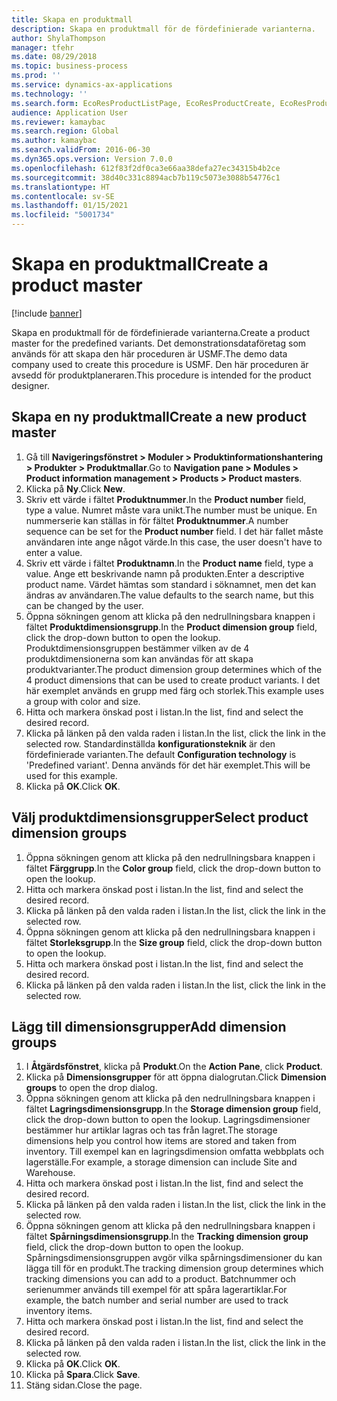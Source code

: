 ```yaml
---
title: Skapa en produktmall
description: Skapa en produktmall för de fördefinierade varianterna.
author: ShylaThompson
manager: tfehr
ms.date: 08/29/2018
ms.topic: business-process
ms.prod: ''
ms.service: dynamics-ax-applications
ms.technology: ''
ms.search.form: EcoResProductListPage, EcoResProductCreate, EcoResProductDetails, EcoResProductInventoryDimensionGroups
audience: Application User
ms.reviewer: kamaybac
ms.search.region: Global
ms.author: kamaybac
ms.search.validFrom: 2016-06-30
ms.dyn365.ops.version: Version 7.0.0
ms.openlocfilehash: 612f83f2df0ca3e66aa38defa27ec34315b4b2ce
ms.sourcegitcommit: 38d40c331c8894acb7b119c5073e3088b54776c1
ms.translationtype: HT
ms.contentlocale: sv-SE
ms.lasthandoff: 01/15/2021
ms.locfileid: "5001734"
---
```

# <a name="create-a-product-master"></a><span data-ttu-id="87bb8-103">Skapa en produktmall</span><span class="sxs-lookup"><span data-stu-id="87bb8-103">Create a product master</span></span>

[!include [banner](../../includes/banner.md)]

<span data-ttu-id="87bb8-104">Skapa en produktmall för de fördefinierade varianterna.</span><span class="sxs-lookup"><span data-stu-id="87bb8-104">Create a product master for the predefined variants.</span></span> <span data-ttu-id="87bb8-105">Det demonstrationsdataföretag som används för att skapa den här proceduren är USMF.</span><span class="sxs-lookup"><span data-stu-id="87bb8-105">The demo data company used to create this procedure is USMF.</span></span> <span data-ttu-id="87bb8-106">Den här proceduren är avsedd för produktplaneraren.</span><span class="sxs-lookup"><span data-stu-id="87bb8-106">This procedure is intended for the product designer.</span></span>


## <a name="create-a-new-product-master"></a><span data-ttu-id="87bb8-107">Skapa en ny produktmall</span><span class="sxs-lookup"><span data-stu-id="87bb8-107">Create a new product master</span></span>
1. <span data-ttu-id="87bb8-108">Gå till **Navigeringsfönstret > Moduler > Produktinformationshantering > Produkter > Produktmallar**.</span><span class="sxs-lookup"><span data-stu-id="87bb8-108">Go to **Navigation pane > Modules > Product information management > Products > Product masters**.</span></span>
2. <span data-ttu-id="87bb8-109">Klicka på **Ny**.</span><span class="sxs-lookup"><span data-stu-id="87bb8-109">Click **New**.</span></span>
3. <span data-ttu-id="87bb8-110">Skriv ett värde i fältet **Produktnummer**.</span><span class="sxs-lookup"><span data-stu-id="87bb8-110">In the **Product number** field, type a value.</span></span> <span data-ttu-id="87bb8-111">Numret måste vara unikt.</span><span class="sxs-lookup"><span data-stu-id="87bb8-111">The number must be unique.</span></span> <span data-ttu-id="87bb8-112">En nummerserie kan ställas in för fältet **Produktnummer**.</span><span class="sxs-lookup"><span data-stu-id="87bb8-112">A number sequence can be set for the **Product number** field.</span></span> <span data-ttu-id="87bb8-113">I det här fallet måste användaren inte ange något värde.</span><span class="sxs-lookup"><span data-stu-id="87bb8-113">In this case, the user doesn't have to enter a value.</span></span>
4. <span data-ttu-id="87bb8-114">Skriv ett värde i fältet **Produktnamn**.</span><span class="sxs-lookup"><span data-stu-id="87bb8-114">In the **Product name** field, type a value.</span></span> <span data-ttu-id="87bb8-115">Ange ett beskrivande namn på produkten.</span><span class="sxs-lookup"><span data-stu-id="87bb8-115">Enter a descriptive product name.</span></span> <span data-ttu-id="87bb8-116">Värdet hämtas som standard i söknamnet, men det kan ändras av användaren.</span><span class="sxs-lookup"><span data-stu-id="87bb8-116">The value defaults to the search name, but this can be changed by the user.</span></span>
5. <span data-ttu-id="87bb8-117">Öppna sökningen genom att klicka på den nedrullningsbara knappen i fältet **Produktdimensionsgrupp**.</span><span class="sxs-lookup"><span data-stu-id="87bb8-117">In the **Product dimension group** field, click the drop-down button to open the lookup.</span></span> <span data-ttu-id="87bb8-118">Produktdimensionsgruppen bestämmer vilken av de 4 produktdimensionerna som kan användas för att skapa produktvarianter.</span><span class="sxs-lookup"><span data-stu-id="87bb8-118">The product dimension group determines which of the 4 product dimensions that can be used to create product variants.</span></span> <span data-ttu-id="87bb8-119">I det här exemplet används en grupp med färg och storlek.</span><span class="sxs-lookup"><span data-stu-id="87bb8-119">This example uses a group with color and size.</span></span>
6. <span data-ttu-id="87bb8-120">Hitta och markera önskad post i listan.</span><span class="sxs-lookup"><span data-stu-id="87bb8-120">In the list, find and select the desired record.</span></span>
7. <span data-ttu-id="87bb8-121">Klicka på länken på den valda raden i listan.</span><span class="sxs-lookup"><span data-stu-id="87bb8-121">In the list, click the link in the selected row.</span></span> <span data-ttu-id="87bb8-122">Standardinställda **konfigurationsteknik** är den fördefinierade varianten.</span><span class="sxs-lookup"><span data-stu-id="87bb8-122">The default **Configuration technology** is 'Predefined variant'.</span></span> <span data-ttu-id="87bb8-123">Denna används för det här exemplet.</span><span class="sxs-lookup"><span data-stu-id="87bb8-123">This will be used for this example.</span></span>
8. <span data-ttu-id="87bb8-124">Klicka på **OK**.</span><span class="sxs-lookup"><span data-stu-id="87bb8-124">Click **OK**.</span></span>

## <a name="select-product-dimension-groups"></a><span data-ttu-id="87bb8-125">Välj produktdimensionsgrupper</span><span class="sxs-lookup"><span data-stu-id="87bb8-125">Select product dimension groups</span></span>
1. <span data-ttu-id="87bb8-126">Öppna sökningen genom att klicka på den nedrullningsbara knappen i fältet **Färggrupp**.</span><span class="sxs-lookup"><span data-stu-id="87bb8-126">In the **Color group** field, click the drop-down button to open the lookup.</span></span>
2. <span data-ttu-id="87bb8-127">Hitta och markera önskad post i listan.</span><span class="sxs-lookup"><span data-stu-id="87bb8-127">In the list, find and select the desired record.</span></span>
3. <span data-ttu-id="87bb8-128">Klicka på länken på den valda raden i listan.</span><span class="sxs-lookup"><span data-stu-id="87bb8-128">In the list, click the link in the selected row.</span></span>
4. <span data-ttu-id="87bb8-129">Öppna sökningen genom att klicka på den nedrullningsbara knappen i fältet **Storleksgrupp**.</span><span class="sxs-lookup"><span data-stu-id="87bb8-129">In the **Size group** field, click the drop-down button to open the lookup.</span></span>
5. <span data-ttu-id="87bb8-130">Hitta och markera önskad post i listan.</span><span class="sxs-lookup"><span data-stu-id="87bb8-130">In the list, find and select the desired record.</span></span>
6. <span data-ttu-id="87bb8-131">Klicka på länken på den valda raden i listan.</span><span class="sxs-lookup"><span data-stu-id="87bb8-131">In the list, click the link in the selected row.</span></span>

## <a name="add-dimension-groups"></a><span data-ttu-id="87bb8-132">Lägg till dimensionsgrupper</span><span class="sxs-lookup"><span data-stu-id="87bb8-132">Add dimension groups</span></span>
1. <span data-ttu-id="87bb8-133">I **Åtgärdsfönstret**, klicka på **Produkt**.</span><span class="sxs-lookup"><span data-stu-id="87bb8-133">On the **Action Pane**, click **Product**.</span></span>
2. <span data-ttu-id="87bb8-134">Klicka på **Dimensionsgrupper** för att öppna dialogrutan.</span><span class="sxs-lookup"><span data-stu-id="87bb8-134">Click **Dimension groups** to open the drop dialog.</span></span>
3. <span data-ttu-id="87bb8-135">Öppna sökningen genom att klicka på den nedrullningsbara knappen i fältet **Lagringsdimensionsgrupp**.</span><span class="sxs-lookup"><span data-stu-id="87bb8-135">In the **Storage dimension group** field, click the drop-down button to open the lookup.</span></span> <span data-ttu-id="87bb8-136">Lagringsdimensioner bestämmer hur artiklar lagras och tas från lagret.</span><span class="sxs-lookup"><span data-stu-id="87bb8-136">The storage dimensions help you control how items are stored and taken from inventory.</span></span> <span data-ttu-id="87bb8-137">Till exempel kan en lagringsdimension omfatta webbplats och lagerställe.</span><span class="sxs-lookup"><span data-stu-id="87bb8-137">For example, a storage dimension can include Site and Warehouse.</span></span>
4. <span data-ttu-id="87bb8-138">Hitta och markera önskad post i listan.</span><span class="sxs-lookup"><span data-stu-id="87bb8-138">In the list, find and select the desired record.</span></span>
5. <span data-ttu-id="87bb8-139">Klicka på länken på den valda raden i listan.</span><span class="sxs-lookup"><span data-stu-id="87bb8-139">In the list, click the link in the selected row.</span></span>
6. <span data-ttu-id="87bb8-140">Öppna sökningen genom att klicka på den nedrullningsbara knappen i fältet **Spårningsdimensionsgrupp**.</span><span class="sxs-lookup"><span data-stu-id="87bb8-140">In the **Tracking dimension group** field, click the drop-down button to open the lookup.</span></span> <span data-ttu-id="87bb8-141">Spårningsdimensionsgruppen avgör vilka spårningsdimensioner du kan lägga till för en produkt.</span><span class="sxs-lookup"><span data-stu-id="87bb8-141">The tracking dimension group determines which tracking dimensions you can add to a product.</span></span> <span data-ttu-id="87bb8-142">Batchnummer och serienummer används till exempel för att spåra lagerartiklar.</span><span class="sxs-lookup"><span data-stu-id="87bb8-142">For example, the batch number and serial number are used to track inventory items.</span></span>
7. <span data-ttu-id="87bb8-143">Hitta och markera önskad post i listan.</span><span class="sxs-lookup"><span data-stu-id="87bb8-143">In the list, find and select the desired record.</span></span>
8. <span data-ttu-id="87bb8-144">Klicka på länken på den valda raden i listan.</span><span class="sxs-lookup"><span data-stu-id="87bb8-144">In the list, click the link in the selected row.</span></span>
9. <span data-ttu-id="87bb8-145">Klicka på **OK**.</span><span class="sxs-lookup"><span data-stu-id="87bb8-145">Click **OK**.</span></span>
10. <span data-ttu-id="87bb8-146">Klicka på **Spara**.</span><span class="sxs-lookup"><span data-stu-id="87bb8-146">Click **Save**.</span></span>
11. <span data-ttu-id="87bb8-147">Stäng sidan.</span><span class="sxs-lookup"><span data-stu-id="87bb8-147">Close the page.</span></span>


